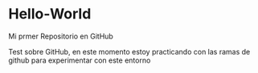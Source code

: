 # Hello-World
Mi prmer Repositorio en GitHub

Test sobre GitHub, en este momento estoy practicando con las ramas de github para experimentar con este entorno

